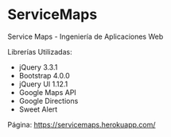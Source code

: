 # ServiceMaps
Service Maps - Ingeniería de Aplicaciones Web

Librerías Utilizadas:

- jQuery 3.3.1 
- Bootstrap 4.0.0
- jQuery UI 1.12.1
- Google Maps API
- Google Directions
- Sweet Alert

Página: https://servicemaps.herokuapp.com/
